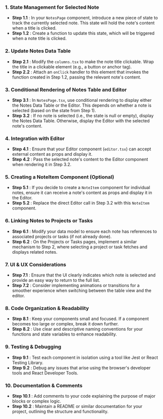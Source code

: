 ### 1. **State Management for Selected Note**

* **Step 1.1** : In your `NotesPage` component, introduce a new piece of state to track the currently selected note. This state will hold the note's content when a title is clicked.
* **Step 1.2** : Create a function to update this state, which will be triggered when a note title is clicked.

### 2. **Update Notes Data Table**

* **Step 2.1** : Modify the `columns.tsx` to make the note title clickable. Wrap the title in a clickable element (e.g., a button or anchor tag).
* **Step 2.2** : Attach an `onClick` handler to this element that invokes the function created in Step 1.2, passing the relevant note's content.

### 3. **Conditional Rendering of Notes Table and Editor**

* **Step 3.1** : In `NotesPage.tsx`, use conditional rendering to display either the Notes Data Table or the Editor. This depends on whether a note is selected (based on the state from Step 1).
* **Step 3.2** : If no note is selected (i.e., the state is null or empty), display the Notes Data Table. Otherwise, display the Editor with the selected note's content.

### 4. **Integration with Editor**

* **Step 4.1** : Ensure that your Editor component (`editor.tsx`) can accept external content as props and display it.
* **Step 4.2** : Pass the selected note's content to the Editor component when rendering it in Step 3.2.

### 5. **Creating a NoteItem Component (Optional)**

* **Step 5.1** : If you decide to create a `NoteItem` component for individual notes, ensure it can receive a note's content as props and display it in the Editor.
* **Step 5.2** : Replace the direct Editor call in Step 3.2 with this `NoteItem` component.

### 6. **Linking Notes to Projects or Tasks**

* **Step 6.1** : Modify your data model to ensure each note has references to associated projects or tasks (if not already done).
* **Step 6.2** : On the Projects or Tasks pages, implement a similar mechanism to Step 2, where selecting a project or task fetches and displays related notes.

### 7. **UI & UX Considerations**

* **Step 7.1** : Ensure that the UI clearly indicates which note is selected and provide an easy way to return to the full list.
* **Step 7.2** : Consider implementing animations or transitions for a smoother experience when switching between the table view and the editor.

### 8. **Code Organization & Readability**

* **Step 8.1** : Keep your components small and focused. If a component becomes too large or complex, break it down further.
* **Step 8.2** : Use clear and descriptive naming conventions for your functions and state variables to enhance readability.

### 9. **Testing & Debugging**

* **Step 9.1** : Test each component in isolation using a tool like Jest or React Testing Library.
* **Step 9.2** : Debug any issues that arise using the browser's developer tools and React Developer Tools.

### 10. **Documentation & Comments**

* **Step 10.1** : Add comments to your code explaining the purpose of major blocks or complex logic.
* **Step 10.2** : Maintain a README or similar documentation for your project, outlining the structure and functionality.
